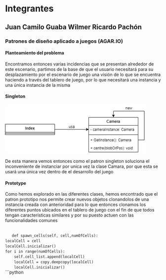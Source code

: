 <h1>
    Integrantes
</h1>
<h2>
    Juan Camilo Guaba
    Wilmer Ricardo Pachón
</h2>
<h3>
    Patrones de diseño aplicado a juegos (AGAR.IO)
</h3>
<h4>
    Planteamiento del problema
</h4>
<p>
    Encontramos entonces varias incidencias que se presentan alrededor de este escenario, 
    partimos de la base de que el usuario necesitará para su desplazamiento por el escenario de juego 
    una visión de lo que se encuentra haciendo a través del tablero de juego, por lo que necesitará una instancia 
    y una única instancia de la misma
</p>
<h4>Singleton</h4>
<img src="singleton.png" alt="Aplicacion Singleton">
<p>De esta manera vemos entonces como el patron singleton soluciona el inconveniente de instanciar 
    por unica vez la clase Camara, por que esta se usará una única vez dentro de el desarrollo del juego
</p>
<h4>Prototype</h4>
<p>
    Como hemos explorado en las diferentes clases, hemos encontrado que el patron prototipo nos permite crear nuevos objetos
    clonandolos de una instancia creada con anterioridad para lo que entonces clonamos los diferentes puntos ubicados 
    en el tablero de juego con el fin de que todos tengan caracteristicas similares y por su puesto actuen con las funcionalidades
    comunes  
</p>
<code>
   def spawn_cells(self, cell,numOfCells):
localCell = cell
localCell.inicializar()
for i in range(numOfCells):
    self.cell_list.append(localCell)
    localCell = copy.deepcopy(localCell)
    localCell.inicializar()     
</code>
```python

```
        

